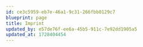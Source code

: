 ```yaml
---
id: ce3c5959-eb7e-46a1-9c31-266fbb0129c7
blueprint: page
title: Imprint
updated_by: e57de76f-ee6a-45b5-911c-7e92dd1905a5
updated_at: 1728404454
---
```


